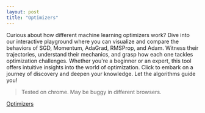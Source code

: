 ```yaml
---
layout: post
title: "Optimizers"
---
```


Curious about how different machine learning optimizers work? Dive into our interactive playground where you can visualize and compare the behaviors of SGD, Momentum, AdaGrad, RMSProp, and Adam. Witness their trajectories, understand their mechanics, and grasp how each one tackles optimization challenges. Whether you're a beginner or an expert, this tool offers intuitive insights into the world of optimization. Click to embark on a journey of discovery and deepen your knowledge. Let the algorithms guide you!

> Tested on chrome. May be buggy in different browsers.

[Optimizers](/Otimizers/)